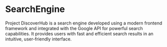 # SearchEngine
Project DiscoverHub is a search engine developed using a modern frontend framework and integrated with the Google API for powerful search capabilities. It provides users with fast and efficient search results in an intuitive, user-friendly interface.

